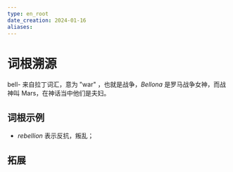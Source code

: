 ```yaml
---
type: en_root
date_creation: 2024-01-16
aliases:
---
```

# 词根溯源
bell- 来自拉丁词汇，意为 "war" ，也就是战争，*Bellona* 是罗马战争女神，而战神叫 Mars，在神话当中他们是夫妇。
## 词根示例
- *rebellion* 表示反抗，叛乱；
## 拓展
